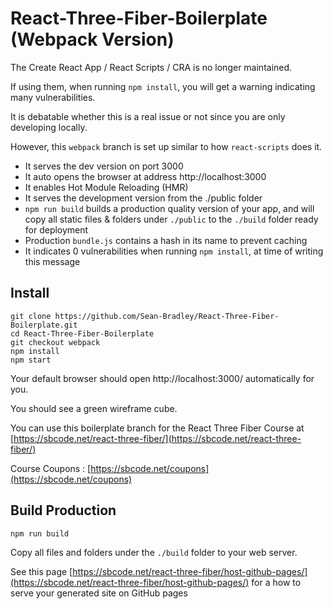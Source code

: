 # React-Three-Fiber-Boilerplate (Webpack Version)

The Create React App / React Scripts / CRA is no longer maintained.

If using them, when running `npm install`, you will get a warning indicating many vulnerabilities.

It is debatable whether this is a real issue or not since you are only developing locally.

However, this `webpack` branch is set up similar to how `react-scripts` does it.

- It serves the dev version on port 3000
- It auto opens the browser at address http://localhost:3000
- It enables Hot Module Reloading (HMR)
- It serves the development version from the ./public folder
- `npm run build` builds a production quality version of your app, and will copy all static files & folders under `./public` to the `./build` folder ready for deployment
- Production `bundle.js` contains a hash in its name to prevent caching
- It indicates 0 vulnerabilities when running `npm install`, at time of writing this message

## Install

```
git clone https://github.com/Sean-Bradley/React-Three-Fiber-Boilerplate.git
cd React-Three-Fiber-Boilerplate
git checkout webpack
npm install
npm start
```

Your default browser should open http://localhost:3000/ automatically for you.

You should see a green wireframe cube.

You can use this boilerplate branch for the React Three Fiber Course at [https://sbcode.net/react-three-fiber/](https://sbcode.net/react-three-fiber/)

Course Coupons : [https://sbcode.net/coupons](https://sbcode.net/coupons)

## Build Production

```
npm run build
```

Copy all files and folders under the `./build` folder to your web server.

See this page [https://sbcode.net/react-three-fiber/host-github-pages/](https://sbcode.net/react-three-fiber/host-github-pages/) for a how to serve your generated site on GitHub pages
